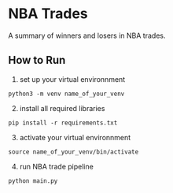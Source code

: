 # NBA Trades

A summary of winners and losers in NBA trades.

## How to Run

1. set up your virtual environnment

```
python3 -m venv name_of_your_venv
```

2. install all required libraries

```
pip install -r requirements.txt
```

3. activate your virtual environnment

```
source name_of_your_venv/bin/activate
```

4. run NBA trade pipeline

```
python main.py
```
